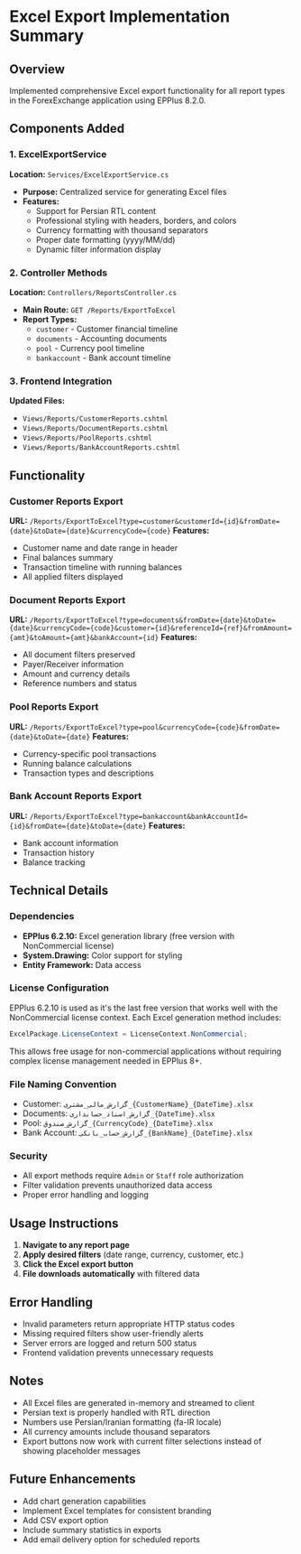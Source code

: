 # Excel Export Implementation Summary

## Overview
Implemented comprehensive Excel export functionality for all report types in the ForexExchange application using EPPlus 8.2.0.

## Components Added

### 1. ExcelExportService
**Location:** `Services/ExcelExportService.cs`
- **Purpose:** Centralized service for generating Excel files
- **Features:**
  - Support for Persian RTL content
  - Professional styling with headers, borders, and colors
  - Currency formatting with thousand separators
  - Proper date formatting (yyyy/MM/dd)
  - Dynamic filter information display

### 2. Controller Methods
**Location:** `Controllers/ReportsController.cs`
- **Main Route:** `GET /Reports/ExportToExcel`
- **Report Types:**
  - `customer` - Customer financial timeline
  - `documents` - Accounting documents 
  - `pool` - Currency pool timeline
  - `bankaccount` - Bank account timeline

### 3. Frontend Integration
**Updated Files:**
- `Views/Reports/CustomerReports.cshtml`
- `Views/Reports/DocumentReports.cshtml`
- `Views/Reports/PoolReports.cshtml`
- `Views/Reports/BankAccountReports.cshtml`

## Functionality

### Customer Reports Export
**URL:** `/Reports/ExportToExcel?type=customer&customerId={id}&fromDate={date}&toDate={date}&currencyCode={code}`
**Features:**
- Customer name and date range in header
- Final balances summary
- Transaction timeline with running balances
- All applied filters displayed

### Document Reports Export
**URL:** `/Reports/ExportToExcel?type=documents&fromDate={date}&toDate={date}&currencyCode={code}&customer={id}&referenceId={ref}&fromAmount={amt}&toAmount={amt}&bankAccount={id}`
**Features:**
- All document filters preserved
- Payer/Receiver information
- Amount and currency details
- Reference numbers and status

### Pool Reports Export
**URL:** `/Reports/ExportToExcel?type=pool&currencyCode={code}&fromDate={date}&toDate={date}`
**Features:**
- Currency-specific pool transactions
- Running balance calculations
- Transaction types and descriptions

### Bank Account Reports Export
**URL:** `/Reports/ExportToExcel?type=bankaccount&bankAccountId={id}&fromDate={date}&toDate={date}`
**Features:**
- Bank account information
- Transaction history
- Balance tracking

## Technical Details

### Dependencies
- **EPPlus 6.2.10:** Excel generation library (free version with NonCommercial license)
- **System.Drawing:** Color support for styling
- **Entity Framework:** Data access

### License Configuration
EPPlus 6.2.10 is used as it's the last free version that works well with the NonCommercial license context. Each Excel generation method includes:
```csharp
ExcelPackage.LicenseContext = LicenseContext.NonCommercial;
```

This allows free usage for non-commercial applications without requiring complex license management needed in EPPlus 8+.

### File Naming Convention
- Customer: `گزارش_مالی_مشتری_{CustomerName}_{DateTime}.xlsx`
- Documents: `گزارش_اسناد_حسابداری_{DateTime}.xlsx`
- Pool: `گزارش_صندوق_{CurrencyCode}_{DateTime}.xlsx`
- Bank Account: `گزارش_حساب_بانکی_{BankName}_{DateTime}.xlsx`

### Security
- All export methods require `Admin` or `Staff` role authorization
- Filter validation prevents unauthorized data access
- Proper error handling and logging

## Usage Instructions

1. **Navigate to any report page**
2. **Apply desired filters** (date range, currency, customer, etc.)
3. **Click the Excel export button**
4. **File downloads automatically** with filtered data

## Error Handling
- Invalid parameters return appropriate HTTP status codes
- Missing required filters show user-friendly alerts
- Server errors are logged and return 500 status
- Frontend validation prevents unnecessary requests

## Notes
- All Excel files are generated in-memory and streamed to client
- Persian text is properly handled with RTL direction
- Numbers use Persian/Iranian formatting (fa-IR locale)
- All currency amounts include thousand separators
- Export buttons now work with current filter selections instead of showing placeholder messages

## Future Enhancements
- Add chart generation capabilities
- Implement Excel templates for consistent branding
- Add CSV export option
- Include summary statistics in exports
- Add email delivery option for scheduled reports